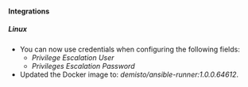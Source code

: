 
#### Integrations

##### Linux

- You can now use credentials when configuring the following fields:
  - *Privilege Escalation User*
  - *Privileges Escalation Password*
- Updated the Docker image to: *demisto/ansible-runner:1.0.0.64612*.
